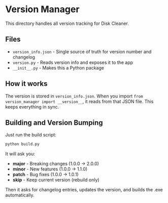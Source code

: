 # Version Manager

This directory handles all version tracking for Disk Cleaner.

## Files

- `version_info.json` - Single source of truth for version number and changelog
- `version.py` - Reads version info and exposes it to the app
- `__init__.py` - Makes this a Python package

## How it works

The version is stored in `version_info.json`. When you import `from version_manager import __version__`, it reads from that JSON file. This keeps everything in sync.

## Building and Version Bumping

Just run the build script:

```bash
python build.py
```

It will ask you:
- **major** - Breaking changes (1.0.0 → 2.0.0)
- **minor** - New features (1.0.0 → 1.1.0)
- **patch** - Bug fixes (1.0.0 → 1.0.1)
- **skip** - Keep current version (rebuild only)

Then it asks for changelog entries, updates the version, and builds the .exe automatically.
